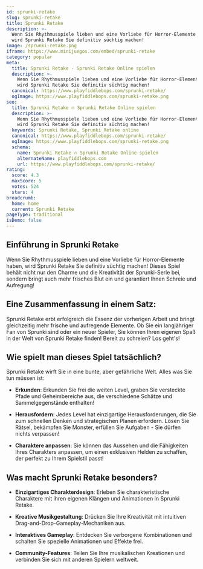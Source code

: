 ```yaml
---
id: sprunki-retake
slug: sprunki-retake
title: Sprunki Retake
description: >-
  Wenn Sie Rhythmusspiele lieben und eine Vorliebe für Horror-Elemente haben,
  wird Sprunki Retake Sie definitiv süchtig machen!
image: /sprunki-retake.png
iframe: https://www.minijuegos.com/embed/sprunki-retake
category: popular
meta:
  title: Sprunki Retake - Sprunki Retake Online spielen
  description: >-
    Wenn Sie Rhythmusspiele lieben und eine Vorliebe für Horror-Elemente haben,
    wird Sprunki Retake Sie definitiv süchtig machen!
  canonical: https://www.playfiddlebops.com/sprunki-retake/
  ogImage: https://www.playfiddlebops.com/sprunki-retake.png
seo:
  title: Sprunki Retake 🔥 Sprunki Retake Online spielen
  description: >-
    Wenn Sie Rhythmusspiele lieben und eine Vorliebe für Horror-Elemente haben,
    wird Sprunki Retake Sie definitiv süchtig machen!
  keywords: Sprunki Retake, Sprunki Retake online
  canonical: https://www.playfiddlebops.com/sprunki-retake/
  ogImage: https://www.playfiddlebops.com/sprunki-retake.png
  schema:
    name: Sprunki Retake 🔥 Sprunki Retake Online spielen
    alternateName: playfiddlebops.com
    url: https://www.playfiddlebops.com/sprunki-retake/
rating:
  score: 4.3
  maxScore: 5
  votes: 524
  stars: 4
breadcrumb:
  home: home
  current: Sprunki Retake
pageType: traditional
isDemo: false
---
```


## Einführung in Sprunki Retake

Wenn Sie Rhythmusspiele lieben und eine Vorliebe für Horror-Elemente haben, wird Sprunki Retake Sie definitiv süchtig machen! Dieses Spiel behält nicht nur den Charme und die Kreativität der Sprunki-Serie bei, sondern bringt auch mehr frisches Blut ein und garantiert Ihnen Schreie und Aufregung!

## Eine Zusammenfassung in einem Satz:

Sprunki Retake erbt erfolgreich die Essenz der vorherigen Arbeit und bringt gleichzeitig mehr frische und aufregende Elemente. Ob Sie ein langjähriger Fan von Sprunki sind oder ein neuer Spieler, Sie können Ihren eigenen Spaß in der Welt von Sprunki Retake finden! Bereit zu schreien? Los geht's!

## Wie spielt man dieses Spiel tatsächlich?

Sprunki Retake wirft Sie in eine bunte, aber gefährliche Welt. Alles was Sie tun müssen ist:

- **Erkunden**: Erkunden Sie frei die weiten Level, graben Sie versteckte Pfade und Geheimbereiche aus, die verschiedene Schätze und Sammelgegenstände enthalten!

- **Herausfordern**: Jedes Level hat einzigartige Herausforderungen, die Sie zum schnellen Denken und strategischen Planen erfordern. Lösen Sie Rätsel, bekämpfen Sie Monster, erfüllen Sie Aufgaben - Sie dürfen nichts verpassen!

- **Charaktere anpassen**: Sie können das Aussehen und die Fähigkeiten Ihres Charakters anpassen, um einen exklusiven Helden zu schaffen, der perfekt zu Ihrem Spielstil passt!

## Was macht Sprunki Retake besonders?

- **Einzigartiges Charakterdesign**: Erleben Sie charakteristische Charaktere mit ihren eigenen Klängen und Animationen in Sprunki Retake.

- **Kreative Musikgestaltung**: Drücken Sie Ihre Kreativität mit intuitiven Drag-and-Drop-Gameplay-Mechaniken aus.

- **Interaktives Gameplay**: Entdecken Sie verborgene Kombinationen und schalten Sie spezielle Animationen und Effekte frei.

- **Community-Features**: Teilen Sie Ihre musikalischen Kreationen und verbinden Sie sich mit anderen Spielern weltweit.